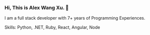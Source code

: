 ### Hi, This is Alex Wang Xu. 👋
I am a full stack developer with 7+ years of Programming Experiences.

Skills: Python, .NET, Ruby, React, Angular, Node
